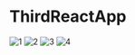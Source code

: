 # ThirdReactApp
![1](https://user-images.githubusercontent.com/99486972/169686479-3377b0ae-69f2-4af5-bdb6-2ddf80f8184f.PNG)
![2](https://user-images.githubusercontent.com/99486972/169686495-105372e8-74f2-4d7e-aa88-55d4d1193772.PNG)
![3](https://user-images.githubusercontent.com/99486972/169686498-37702136-59f5-4f8b-884e-51d2a372e25c.PNG)
![4](https://user-images.githubusercontent.com/99486972/169686500-da74742f-7695-4b8d-a391-dfef17dbc037.PNG)
